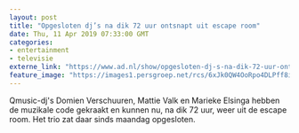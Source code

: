 ```yaml
---
layout: post
title: "Opgesloten dj’s na dik 72 uur ontsnapt uit escape room"
date: Thu, 11 Apr 2019 07:33:00 GMT
categories: 
- entertainment 
- televisie 
externe_link: "https://www.ad.nl/show/opgesloten-dj-s-na-dik-72-uur-ontsnapt-uit-escape-room~ab2b1848/"
feature_image: "https://images1.persgroep.net/rcs/6xJk0QW4OoRpo4DLPff8iGFOyEo/diocontent/145292581/_fitwidth/400/?appId=21791a8992982cd8da851550a453bd7f&quality=0.7"
---
```


Qmusic-dj's Domien Verschuuren, Mattie Valk en Marieke Elsinga hebben de muzikale code gekraakt en kunnen nu, na dik 72 uur, weer uit de escape room. Het trio zat daar sinds maandag opgesloten.
